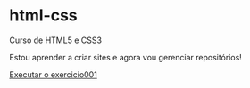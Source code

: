 # html-css
 Curso de HTML5 e CSS3

Estou aprender a criar sites e agora vou gerenciar repositórios!

<a href="C:\Users\User\Desktop\Curso\Estudos\html-css\Exercicios\ex001"> Executar o exercicio001 </a>